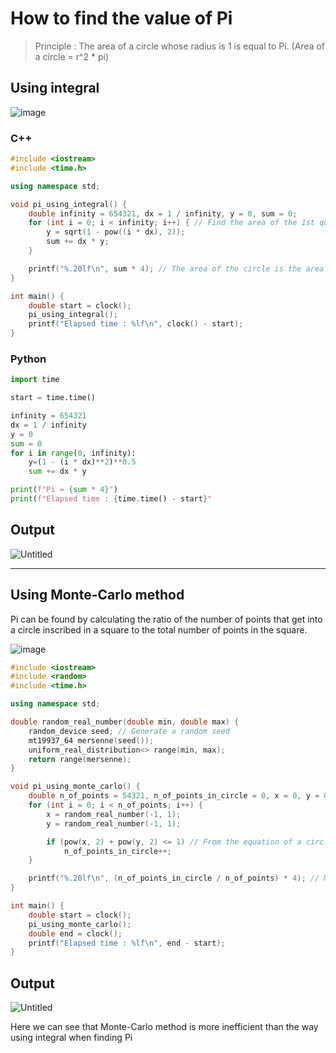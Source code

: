 # How to find the value of Pi
>Principle : The area of a circle whose radius is 1 is equal to Pi. (Area of a circle = r^2 * pi)

## Using integral

![image](https://user-images.githubusercontent.com/67142421/149086756-188a218e-90b2-4221-a46c-bdf6eceed801.png)

### C++
~~~c++
#include <iostream>
#include <time.h>

using namespace std;

void pi_using_integral() {
	double infinity = 654321, dx = 1 / infinity, y = 0, sum = 0;
	for (int i = 0; i < infinity; i++) { // Find the area of the 1st quadrant
		y = sqrt(1 - pow((i * dx), 2));
		sum += dx * y;
	}

	printf("%.20lf\n", sum * 4); // The area of the circle is the area of 1 quadrant times 4
}

int main() {
	double start = clock();
	pi_using_integral();
	printf("Elapsed time : %lf\n", clock() - start);
}
~~~

### Python
~~~python
import time

start = time.time()

infinity = 654321
dx = 1 / infinity
y = 0
sum = 0
for i in range(0, infinity):
    y=(1 - (i * dx)**2)**0.5
    sum += dx * y

print(f"Pi = {sum * 4}")
print(f"Elapsed time : {time.time() - start}"
~~~
## Output
![Untitled](https://user-images.githubusercontent.com/67142421/149087590-95170557-b07f-4e71-8c18-3549582e7030.png)

---
## Using Monte-Carlo method
Pi can be found by calculating the ratio of the number of points that get into a circle inscribed in a square to the total number of points in the square.<br>

![image](https://github.com/vacu9708/Algorithm/assets/67142421/381cf554-d665-4147-bc02-0a9bdac0ca8e)

~~~c++
#include <iostream>
#include <random>
#include <time.h>

using namespace std;

double random_real_number(double min, double max) {
	random_device seed; // Generate a random seed
	mt19937_64 mersenne(seed());
	uniform_real_distribution<> range(min, max);
	return range(mersenne);
}

void pi_using_monte_carlo() {
	double n_of_points = 54321, n_of_points_in_circle = 0, x = 0, y = 0;
	for (int i = 0; i < n_of_points; i++) {
		x = random_real_number(-1, 1);
		y = random_real_number(-1, 1);

		if (pow(x, 2) + pow(y, 2) <= 1) // From the equation of a circle
			n_of_points_in_circle++;
	}

	printf("%.20lf\n", (n_of_points_in_circle / n_of_points) * 4); // Multiply the ratio by the area of the circle(4)
}

int main() {
	double start = clock();
	pi_using_monte_carlo();
	double end = clock();
	printf("Elapsed time : %lf\n", end - start);
}
~~~
## Output
![Untitled](https://user-images.githubusercontent.com/67142421/149089208-e8d964c8-2e57-4e0e-9cab-a6155b45d721.png)

Here we can see that Monte-Carlo method is more inefficient than the way using integral when finding Pi
